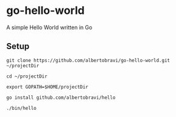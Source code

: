 # go-hello-world
A simple Hello World written in Go

## Setup

```
git clone https://github.com/albertobravi/go-hello-world.git ~/projectDir
```

```
cd ~/projectDir
```

```
export GOPATH=$HOME/projectDir
```

```
go install github.com/albertobravi/hello
```

```
./bin/hello
```

